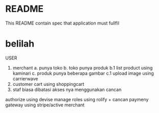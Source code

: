 # README

This README contain spec that application must fullfil
# belilah
USER
1. merchant
a. punya toko
b. toko punya produk
 b.1 list product using kaminari
c. produk punya beberapa gambar
 c.1 upload image using carrierwave
2. customer
  cart using shoppingcart
3. staf biasa
dibatasi akses nya menggunakan cancan

authorize using devise
manage roles using rolify + cancan
paymeny gateway using stripe/active merchant
